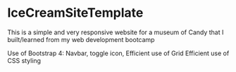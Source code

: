 # IceCreamSiteTemplate

This is a simple and very responsive website for a museum of Candy that I built/learned from my web development bootcamp

Use of Bootstrap 4:
  Navbar, toggle icon, 
Efficient use of Grid
Efficient use of CSS styling
